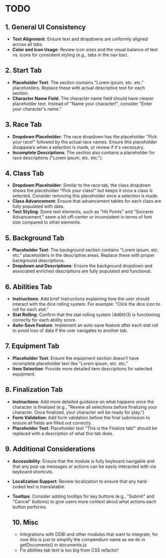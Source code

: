 # TODO

## 1. General UI Consistency

- **Text Alignment**: Ensure text and dropdowns are uniformly aligned across all tabs.
- **Color and Icon Usage**: Review icon sizes and the visual balance of text vs. icons for consistent styling (e.g.,
  tabs in the nav bar).

## 2. Start Tab

- **Placeholder Text**: The section contains "Lorem ipsum, etc. etc." placeholders. Replace these with actual
  descriptive text for each section.
- **Character Name Field**: The character name field should have clearer placeholder text. Instead of "Name your
  character!", consider "Enter your character's name."

## 3. Race Tab

- **Dropdown Placeholder**: The race dropdown has the placeholder "Pick your race!" followed by the actual race names.
  Ensure this placeholder disappears when a selection is made, or review if it's necessary.
- **Incomplete Descriptions**: The section also contains a placeholder for race descriptions ("Lorem ipsum, etc. etc.").

## 4. Class Tab

- **Dropdown Placeholder**: Similar to the race tab, the class dropdown shows the placeholder "Pick your class!" but
  keeps it once a class is selected. Consider removing this placeholder once a selection is made.
- **Class Advancement**: Ensure that advancement tables for each class are fully populated with data.
- **Text Styling**: Some text elements, such as "Hit Points" and "Sorcerer Advancement," seem a bit off-center or
  inconsistent in terms of font size compared to other elements.

## 5. Background Tab

- **Placeholder Text**: The background section contains "Lorem ipsum, etc. etc." placeholders in the descriptive areas.
  Replace these with proper background descriptions.
- **Dropdown and Descriptions**: Ensure the background dropdown and associated enriched descriptions are fully populated
  and functional.

## 6. Abilities Tab

- **Instructions**: Add brief instructions explaining how the user should interact with the dice rolling system. For
  example: "Click the dice icon to roll for each stat."
- **Stat Rolling**: Confirm that the stat rolling system (4d6kh3) is functioning correctly for each ability score.
- **Auto-Save Feature**: Implement an auto-save feature after each stat roll to avoid loss of data if the user navigates
  to another tab.

## 7. Equipment Tab

- **Placeholder Text**: Ensure the equipment section doesn’t have incomplete placeholder text like "Lorem ipsum, etc.
  etc."
- **Item Selection**: Provide more detailed item descriptions for selected equipment.

## 8. Finalization Tab

- **Instructions**: Add more detailed guidance on what happens once the character is finalized (e.g., "Review all
  selections before finalizing your character. Once finalized, your character will be ready for play.")
- **Form Validation**: Add form validation before the final submission to ensure all fields are filled out correctly.
- **Placeholder Text**: Placeholder text "This is the Finalize tab!" should be replaced with a description of what this
  tab does.

## 9. Additional Considerations

- **Accessibility**: Ensure that the module is fully keyboard navigable and that any pop-up messages or actions can be
  easily interacted with via keyboard shortcuts.
- **Localization Support**: Review localization to ensure that any hard-coded text is translatable.
- **Tooltips**: Consider adding tooltips for key buttons (e.g., "Submit" and "Cancel" buttons) to give users more
  context about what actions each button performs.

  ## 10. Misc

  - Integrations with DDBI and other modules that want to integrate, for now this is just to simplify the compendium
    name as we do in getDocuments() in documents.js
  - Fix abilities tab text is too big from CSS refactor!
